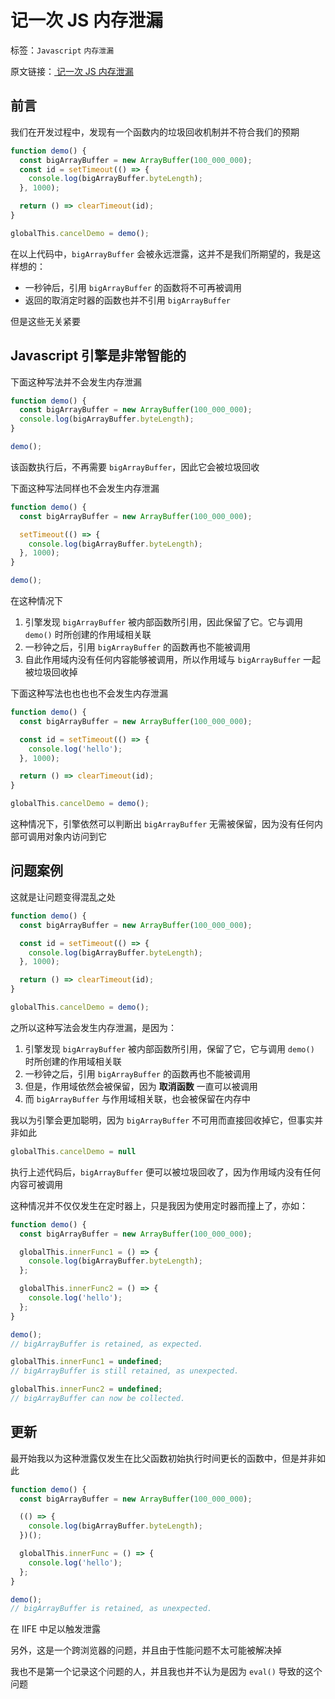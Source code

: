 # 记一次 JS 内存泄漏

标签：`Javascript` `内存泄漏`

原文链接：[ 记一次 JS 内存泄漏 ](https://jakearchibald.com/2024/garbage-collection-and-closures/)

## 前言

我们在开发过程中，发现有一个函数内的垃圾回收机制并不符合我们的预期

```js
function demo() {
  const bigArrayBuffer = new ArrayBuffer(100_000_000);
  const id = setTimeout(() => {
    console.log(bigArrayBuffer.byteLength);
  }, 1000);

  return () => clearTimeout(id);
}

globalThis.cancelDemo = demo();
```

在以上代码中，`bigArrayBuffer` 会被永远泄露，这并不是我们所期望的，我是这样想的：

- 一秒钟后，引用 `bigArrayBuffer` 的函数将不可再被调用
- 返回的取消定时器的函数也并不引用 `bigArrayBuffer`

但是这些无关紧要

## Javascript 引擎是非常智能的

下面这种写法并不会发生内存泄漏

```js
function demo() {
  const bigArrayBuffer = new ArrayBuffer(100_000_000);
  console.log(bigArrayBuffer.byteLength);
}

demo();
```

该函数执行后，不再需要 `bigArrayBuffer`，因此它会被垃圾回收

下面这种写法同样也不会发生内存泄漏

```js
function demo() {
  const bigArrayBuffer = new ArrayBuffer(100_000_000);

  setTimeout(() => {
    console.log(bigArrayBuffer.byteLength);
  }, 1000);
}

demo();
```

在这种情况下

1. 引擎发现 `bigArrayBuffer` 被内部函数所引用，因此保留了它。它与调用 `demo()` 时所创建的作用域相关联
2. 一秒钟之后，引用 `bigArrayBuffer` 的函数再也不能被调用
3. 自此作用域内没有任何内容能够被调用，所以作用域与 `bigArrayBuffer` 一起被垃圾回收掉

下面这种写法也也也也不会发生内存泄漏

```js
function demo() {
  const bigArrayBuffer = new ArrayBuffer(100_000_000);

  const id = setTimeout(() => {
    console.log('hello');
  }, 1000);

  return () => clearTimeout(id);
}

globalThis.cancelDemo = demo();
```

这种情况下，引擎依然可以判断出 `bigArrayBuffer` 无需被保留，因为没有任何内部可调用对象内访问到它

## 问题案例

这就是让问题变得混乱之处

```js
function demo() {
  const bigArrayBuffer = new ArrayBuffer(100_000_000);

  const id = setTimeout(() => {
    console.log(bigArrayBuffer.byteLength);
  }, 1000);

  return () => clearTimeout(id);
}

globalThis.cancelDemo = demo();
```

之所以这种写法会发生内存泄漏，是因为：

1. 引擎发现 `bigArrayBuffer` 被内部函数所引用，保留了它，它与调用 `demo()` 时所创建的作用域相关联
2. 一秒钟之后，引用 `bigArrayBuffer` 的函数再也不能被调用
3. 但是，作用域依然会被保留，因为 **取消函数** 一直可以被调用
4. 而 `bigArrayBuffer` 与作用域相关联，也会被保留在内存中

我以为引擎会更加聪明，因为 `bigArrayBuffer` 不可用而直接回收掉它，但事实并非如此

```js
globalThis.cancelDemo = null
```

执行上述代码后，`bigArrayBuffer` 便可以被垃圾回收了，因为作用域内没有任何内容可被调用

这种情况并不仅仅发生在定时器上，只是我因为使用定时器而撞上了，亦如：

```js
function demo() {
  const bigArrayBuffer = new ArrayBuffer(100_000_000);

  globalThis.innerFunc1 = () => {
    console.log(bigArrayBuffer.byteLength);
  };

  globalThis.innerFunc2 = () => {
    console.log('hello');
  };
}

demo();
// bigArrayBuffer is retained, as expected.

globalThis.innerFunc1 = undefined;
// bigArrayBuffer is still retained, as unexpected.

globalThis.innerFunc2 = undefined;
// bigArrayBuffer can now be collected.
```

## 更新

最开始我以为这种泄露仅发生在比父函数初始执行时间更长的函数中，但是并非如此

```js
function demo() {
  const bigArrayBuffer = new ArrayBuffer(100_000_000);

  (() => {
    console.log(bigArrayBuffer.byteLength);
  })();

  globalThis.innerFunc = () => {
    console.log('hello');
  };
}

demo();
// bigArrayBuffer is retained, as unexpected.
```

在 IIFE 中足以触发泄露

另外，这是一个跨浏览器的问题，并且由于性能问题不太可能被解决掉

我也不是第一个记录这个问题的人，并且我也并不认为是因为 `eval()` 导致的这个问题
